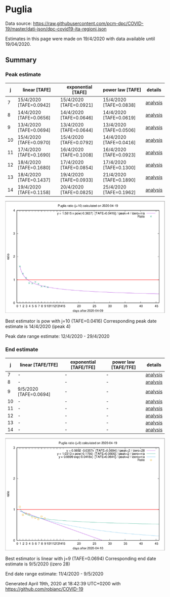 # Puglia


Data source: https://raw.githubusercontent.com/pcm-dpc/COVID-19/master/dati-json/dpc-covid19-ita-regioni.json

Estimates in this page were made on 19/4/2020 with data available until 19/04/2020.


## Summary 

### Peak estimate 
|j|linear [TAFE]|exponential [TAFE]|power law [TAFE]|details|
|---|----|-----------|---------|-------|
|7|15/4/2020 [TAFE=0.0942]|15/4/2020 [TAFE=0.0921]|15/4/2020 [TAFE=0.0838]|[analysis](COVID-19_puglia_j7_2020-04-19.md)|
|8|14/4/2020 [TAFE=0.0656]|14/4/2020 [TAFE=0.0646]|14/4/2020 [TAFE=0.0619]|[analysis](COVID-19_puglia_j8_2020-04-19.md)|
|9|13/4/2020 [TAFE=0.0694]|13/4/2020 [TAFE=0.0644]|13/4/2020 [TAFE=0.0506]|[analysis](COVID-19_puglia_j9_2020-04-19.md)|
|10|15/4/2020 [TAFE=0.0970]|15/4/2020 [TAFE=0.0792]|14/4/2020 [TAFE=0.0416]|[analysis](COVID-19_puglia_j10_2020-04-19.md)|
|11|17/4/2020 [TAFE=0.1690]|16/4/2020 [TAFE=0.1008]|16/4/2020 [TAFE=0.0923]|[analysis](COVID-19_puglia_j11_2020-04-19.md)|
|12|18/4/2020 [TAFE=0.1680]|17/4/2020 [TAFE=0.0854]|17/4/2020 [TAFE=0.1300]|[analysis](COVID-19_puglia_j12_2020-04-19.md)|
|13|18/4/2020 [TAFE=0.1437]|19/4/2020 [TAFE=0.0933]|21/4/2020 [TAFE=0.1890]|[analysis](COVID-19_puglia_j13_2020-04-19.md)|
|14|19/4/2020 [TAFE=0.1158]|20/4/2020 [TAFE=0.0825]|25/4/2020 [TAFE=0.1962]|[analysis](COVID-19_puglia_j14_2020-04-19.md)|

![best peak estimate](COVID-19_puglia_j10_2020-04-19.png)

Best estimator is pow with j=10 (TAFE=0.0416)
Corresponding peak date estimate is 14/4/2020 (ipeak 4)


Peak date range estimate: 12/4/2020 - 29/4/2020

### End estimate 
|j|linear [TAFE/TFE]|exponential [TAFE/TFE]|power law [TAFE/TFE]|details|
|---|----|-----------|---------|-------|
|7|-|-|-|[analysis](COVID-19_puglia_j7_2020-04-19.md)|
|8|-|-|-|[analysis](COVID-19_puglia_j8_2020-04-19.md)|
|9|9/5/2020 [TAFE=0.0694]|-|-|[analysis](COVID-19_puglia_j9_2020-04-19.md)|
|10|-|-|-|[analysis](COVID-19_puglia_j10_2020-04-19.md)|
|11|-|-|-|[analysis](COVID-19_puglia_j11_2020-04-19.md)|
|12|-|-|-|[analysis](COVID-19_puglia_j12_2020-04-19.md)|
|13|-|-|-|[analysis](COVID-19_puglia_j13_2020-04-19.md)|
|14|-|-|-|[analysis](COVID-19_puglia_j14_2020-04-19.md)|

![best zero estimate](COVID-19_puglia_j9_2020-04-19.png)

Best estimator is linear with j=9 (TAFE=0.0694)
Corresponding end date estimate is 9/5/2020 (izero 28)


End date range estimate: 11/4/2020 - 9/5/2020

Generated April 19th, 2020 at 18:42:39 UTC+0200 with https://github.com/robianc/COVID-19
